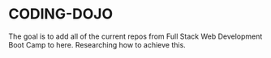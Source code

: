 # CODING-DOJO
The goal is to add all of the current repos from Full Stack Web Development Boot Camp to here.  Researching how to achieve this.
